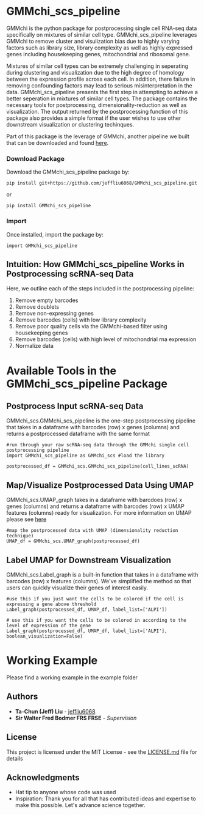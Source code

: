 # GMMchi_scs_pipeline

GMMchi is the python package for postprocessing single cell RNA-seq data specifically on mixtures of similar cell type. GMMchi_scs_pipeline leverages GMMchi to remove cluster and visulization bias due to highly varying factors such as library size, library complexity as well as highly expressed genes including housekeeping genes, mitochondrial and ribosomal gene. 

Mixtures of similar cell types can be extremely challenging in seperating during clustering and visualization due to the high degree of homology between the expression profile across each cell. In addition, there failure in removing confounding factors may lead to serious misinterpretation in the data. GMMchi_scs_pipeline presents the first step in attempting to achieve a better seperation in mixtures of similar cell types. The package contains the necessary tools for postprocessing, dimensionality-reduction as well as visualization. The output returned by the postprocessing function of this package also provides a simple format if the user wishes to use other downstream visualization or clustering techinques. 

Part of this package is the leverage of GMMchi, another pipeline we built that can be downloaded and found [here](https://github.com/jeffliu6068/GMMchi). 

### Download Package

Download the GMMchi_scs_pipeline package by:
```
pip install git+https://github.com/jeffliu6068/GMMchi_scs_pipeline.git
```
or 
```
pip install GMMchi_scs_pipeline
```

### Import

Once installed, import the package by: 

```
import GMMchi_scs_pipeline
```
## Intuition: How GMMchi_scs_pipeline Works in Postprocessing scRNA-seq Data

Here, we outline each of the steps included in the postprocessing pipeline:

1) Remove empty barcodes
2) Remove doublets 
3) Remove non-expressing genes
4) Remove barcodes (cells) with low library complexity
5) Remove poor quality cells via the GMMchi-based filter using housekeeping genes
6) Remove barcodes (cells) with high level of mitochondrial rna expression
7) Normalize data

# Available Tools in the GMMchi_scs_pipeline Package

## Postprocess Input scRNA-seq Data

GMMchi_scs.GMMchi_scs_pipeline is the one-step postprocessing pipeline that takes in a dataframe with barcodes (row) x genes (columns) and returns a postprocessed dataframe with the same format

```
#run through your raw scRNA-seq data through the GMMchi single cell postprocessing pipeline
import GMMchi_scs_pipeline as GMMchi_scs #load the library

postprocessed_df = GMMchi_scs.GMMchi_scs_pipeline(cell_lines_scRNA)
```
## Map/Visualize Postprocessed Data Using UMAP

GMMchi_scs.UMAP_graph takes in a dataframe with barcdoes (row) x genes (columns) and returns a dataframe with barcodes (row) x UMAP features (columns) ready for visualization. For more information on UMAP please see [here](https://umap-learn.readthedocs.io/en/latest/basic_usage.html)

```
#map the postprocessed data with UMAP (dimensionality reduction technique)
UMAP_df = GMMchi_scs.UMAP_graph(postprocessed_df)
```
## Label UMAP for Downstream Visualization

GMMchi_scs.Label_graph is a built-in function that takes in a dataframe with barcodes (row) x features (columns). We've simplified the method so that users can quickly visualize their genes of interest easily. 

```
#use this if you just want the cells to be colored if the cell is expressing a gene above threshold 
Label_graph(postprocessed_df, UMAP_df, label_list=['ALPI']) 

# use this if you want the cells to be colored in according to the level of expression of the gene
Label_graph(postprocessed_df, UMAP_df, label_list=['ALPI'], boolean_visualization=False) 
```
# Working Example

Please find a working example in the example folder

## Authors

* **Ta-Chun (Jeff) Liu** - [jeffliu6068](https://github.com/jeffliu6068)
* **Sir Walter Fred Bodmer FRS FRSE** - *Supervision*

## License

This project is licensed under the MIT License - see the [LICENSE.md](LICENSE.md) file for details

## Acknowledgments

* Hat tip to anyone whose code was used
* Inspiration: Thank you for all that has contributed ideas and expertise to make this possible. Let's advance science together. 
